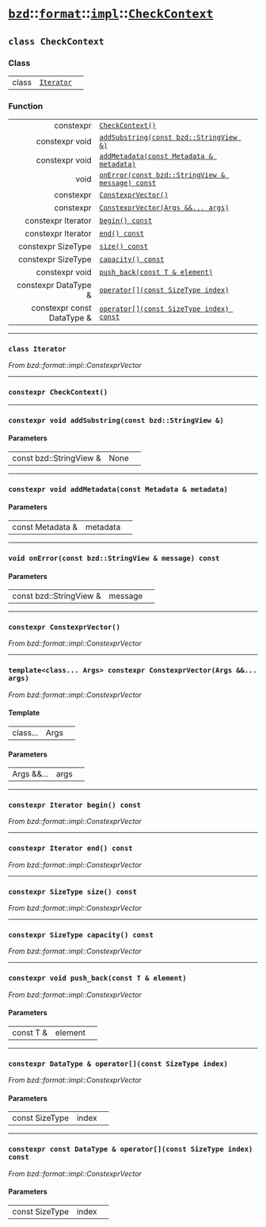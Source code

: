 # [`bzd`](../../../../index.md)::[`format`](../../../index.md)::[`impl`](../../index.md)::[`CheckContext`](../index.md)

## `class CheckContext`

### Class
||||
|---:|:---|:---|
|class|[`Iterator`](./iterator/index.md)||
### Function
||||
|---:|:---|:---|
|constexpr|[`CheckContext()`](.)||
|constexpr void|[`addSubstring(const bzd::StringView &)`](.)||
|constexpr void|[`addMetadata(const Metadata & metadata)`](.)||
|void|[`onError(const bzd::StringView & message) const`](.)||
|constexpr|[`ConstexprVector()`](.)||
|constexpr|[`ConstexprVector(Args &&... args)`](.)||
|constexpr Iterator|[`begin() const`](.)||
|constexpr Iterator|[`end() const`](.)||
|constexpr SizeType|[`size() const`](.)||
|constexpr SizeType|[`capacity() const`](.)||
|constexpr void|[`push_back(const T & element)`](.)||
|constexpr DataType &|[`operator[](const SizeType index)`](.)||
|constexpr const DataType &|[`operator[](const SizeType index) const`](.)||
------
### `class Iterator`
*From bzd::format::impl::ConstexprVector*


------
### `constexpr CheckContext()`

------
### `constexpr void addSubstring(const bzd::StringView &)`

#### Parameters
||||
|---:|:---|:---|
|const bzd::StringView &|None||
------
### `constexpr void addMetadata(const Metadata & metadata)`

#### Parameters
||||
|---:|:---|:---|
|const Metadata &|metadata||
------
### `void onError(const bzd::StringView & message) const`

#### Parameters
||||
|---:|:---|:---|
|const bzd::StringView &|message||
------
### `constexpr ConstexprVector()`
*From bzd::format::impl::ConstexprVector*


------
### `template<class... Args> constexpr ConstexprVector(Args &&... args)`
*From bzd::format::impl::ConstexprVector*


#### Template
||||
|---:|:---|:---|
|class...|Args||
#### Parameters
||||
|---:|:---|:---|
|Args &&...|args||
------
### `constexpr Iterator begin() const`
*From bzd::format::impl::ConstexprVector*


------
### `constexpr Iterator end() const`
*From bzd::format::impl::ConstexprVector*


------
### `constexpr SizeType size() const`
*From bzd::format::impl::ConstexprVector*


------
### `constexpr SizeType capacity() const`
*From bzd::format::impl::ConstexprVector*


------
### `constexpr void push_back(const T & element)`
*From bzd::format::impl::ConstexprVector*


#### Parameters
||||
|---:|:---|:---|
|const T &|element||
------
### `constexpr DataType & operator[](const SizeType index)`
*From bzd::format::impl::ConstexprVector*


#### Parameters
||||
|---:|:---|:---|
|const SizeType|index||
------
### `constexpr const DataType & operator[](const SizeType index) const`
*From bzd::format::impl::ConstexprVector*


#### Parameters
||||
|---:|:---|:---|
|const SizeType|index||
